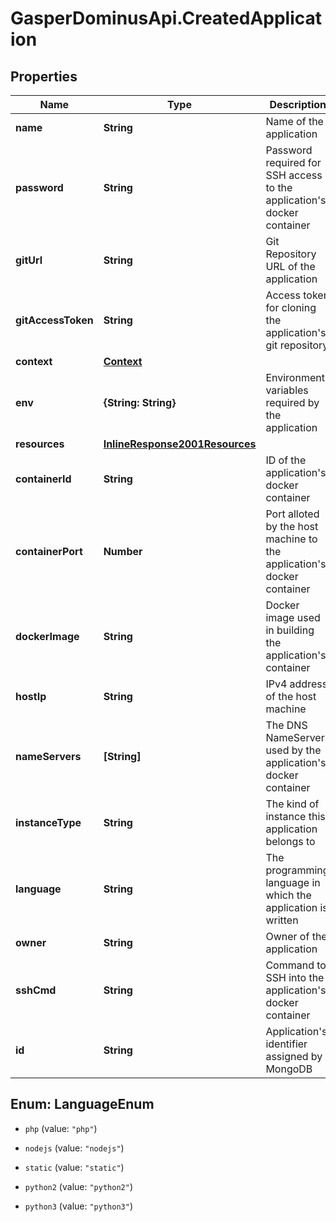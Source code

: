 # GasperDominusApi.CreatedApplication

## Properties

Name | Type | Description | Notes
------------ | ------------- | ------------- | -------------
**name** | **String** | Name of the application | [optional] 
**password** | **String** | Password required for SSH access to the application&#39;s docker container | [optional] 
**gitUrl** | **String** | Git Repository URL of the application | [optional] 
**gitAccessToken** | **String** | Access token for cloning the application&#39;s git repository | [optional] 
**context** | [**Context**](Context.md) |  | [optional] 
**env** | **{String: String}** | Environment variables required by the application | [optional] 
**resources** | [**InlineResponse2001Resources**](InlineResponse2001Resources.md) |  | [optional] 
**containerId** | **String** | ID of the application&#39;s docker container | [optional] 
**containerPort** | **Number** | Port alloted by the host machine to the application&#39;s docker container | [optional] 
**dockerImage** | **String** | Docker image used in building the application&#39;s container | [optional] 
**hostIp** | **String** | IPv4 address of the host machine | [optional] 
**nameServers** | **[String]** | The DNS NameServers used by the application&#39;s docker container | [optional] 
**instanceType** | **String** | The kind of instance this application belongs to | [optional] 
**language** | **String** | The programming language in which the application is written | [optional] 
**owner** | **String** | Owner of the application | [optional] 
**sshCmd** | **String** | Command to SSH into the application&#39;s docker container | [optional] 
**id** | **String** | Application&#39;s identifier assigned by MongoDB | [optional] 



## Enum: LanguageEnum


* `php` (value: `"php"`)

* `nodejs` (value: `"nodejs"`)

* `static` (value: `"static"`)

* `python2` (value: `"python2"`)

* `python3` (value: `"python3"`)




